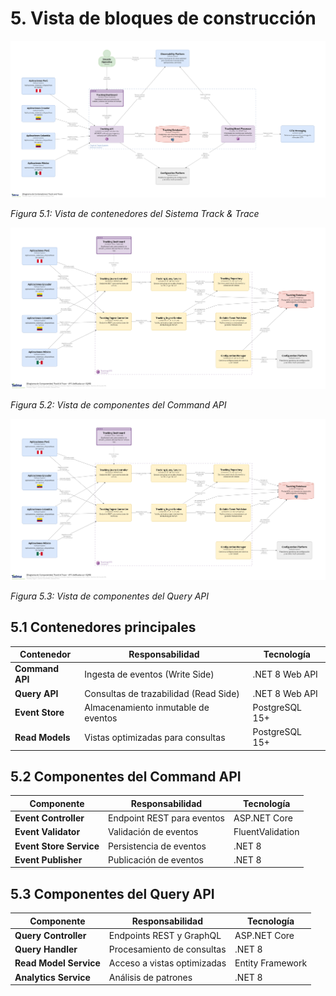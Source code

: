 # 5. Vista de bloques de construcción

![Sistema Track & Trace - Vista General](/diagrams/servicios-corporativos/track_and_trace_system.png)

*Figura 5.1: Vista de contenedores del Sistema Track & Trace*

![Command API - Vista de Componentes](/diagrams/servicios-corporativos/track_and_trace_tracking_api.png)

*Figura 5.2: Vista de componentes del Command API*

![Query API - Vista de Componentes](/diagrams/servicios-corporativos/track_and_trace_tracking_api.png)

*Figura 5.3: Vista de componentes del Query API*

## 5.1 Contenedores principales

| Contenedor | Responsabilidad | Tecnología |
|------------|-----------------|------------|
| **Command API** | Ingesta de eventos (Write Side) | .NET 8 Web API |
| **Query API** | Consultas de trazabilidad (Read Side) | .NET 8 Web API |
| **Event Store** | Almacenamiento inmutable de eventos | PostgreSQL 15+ |
| **Read Models** | Vistas optimizadas para consultas | PostgreSQL 15+ |

## 5.2 Componentes del Command API

| Componente | Responsabilidad | Tecnología |
|------------|-----------------|------------|
| **Event Controller** | Endpoint REST para eventos | ASP.NET Core |
| **Event Validator** | Validación de eventos | FluentValidation |
| **Event Store Service** | Persistencia de eventos | .NET 8 |
| **Event Publisher** | Publicación de eventos | .NET 8 |

## 5.3 Componentes del Query API

| Componente | Responsabilidad | Tecnología |
|------------|-----------------|------------|
| **Query Controller** | Endpoints REST y GraphQL | ASP.NET Core |
| **Query Handler** | Procesamiento de consultas | .NET 8 |
| **Read Model Service** | Acceso a vistas optimizadas | Entity Framework |
| **Analytics Service** | Análisis de patrones | .NET 8 |
